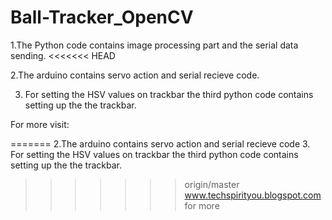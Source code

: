 # Ball-Tracker_OpenCV
1.The Python code contains image processing part and the serial data sending.
<<<<<<< HEAD

2.The arduino contains servo action and serial recieve code.

3. For setting the HSV values on trackbar the third python code contains setting up the the trackbar.

For more visit: 

=======
2.The arduino contains servo action and serial recieve code
3. For setting the HSV values on trackbar the third python code contains setting up the the trackbar.
>>>>>>> origin/master
www.techspirityou.blogspot.com for more
